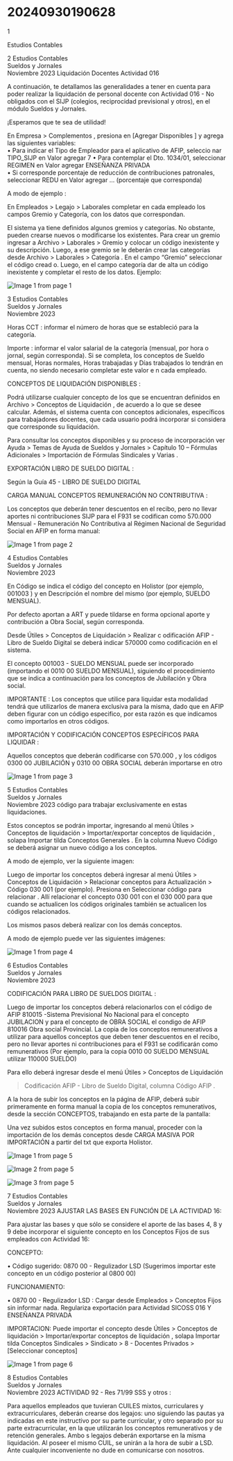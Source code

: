 # 20240930190628

 1 
 
  
Estudios Contables  


 
 
 
 2 Estudios Contables  
Sueldos y Jornales  
Noviembre  2023 Liquidación Docentes Actividad 016  
 
A continuación, te detallamos las generalidades a tener en cuenta para 
poder  realizar la liquidación de personal docente con Actividad 016 - No 
obligados con el SIJP (colegios, reciprocidad previsional y otros), en el 
módulo Sueldos y Jornales.  
 
¡Esperamos que te sea de utilidad!  
 
En Empresa > Complementos , presiona en [Agregar Disponibles ] y 
agrega  las siguientes variables:  
• Para indicar el Tipo de Empleador para el aplicativo de AFIP, 
seleccio nar TIPO_SIJP en Valor agregar  7 
• Para contemplar el Dto. 1034/01, seleccionar  REGIMEN en Valor 
agregar  ENSEÑANZA PRIVADA  
• Si corresponde porcentaje de reducción de contribuciones 
patronales, seleccionar  REDU en Valor agregar  … (porcentaje que 
corresponda)  
 
A modo de ejemplo : 
 
 
 
En Empleados > Legajo > Laborales  completar en cada empleado los 
campos Gremio y Categoría, con los datos que correspondan.  
 
El sistema ya tiene definidos algunos gremios y categorías. No obstante, 
pueden crearse nuevos o modificarse los existentes. Para crear un 
gremio ingresar a Archivo > Laborales > Gremio  y colocar un código 
inexistente y su descripción. Luego, a ese gremio se le deberán crear las 
categorías desde Archivo > Laborales > Categoría . En el campo 
“Gremio” seleccionar el código cread o. Luego, en el campo categoría dar 
de alta un código inexistente y completar el resto de los datos. Ejemplo:  


![Image 1 from page 1](images/image_1_1.png)

 
 
 
 3 Estudios Contables  
Sueldos y Jornales  
Noviembre  2023  
 
 
Horas CCT : informar el número de horas que se estableció para la 
categoría.  
 
Importe : informar el valor salarial de la categoría (mensual, por hora o 
jornal, según corresponda). Si se completa, los conceptos de Sueldo 
mensual, Horas normales, Horas trabajadas y Días trabajados lo tendrán 
en cuenta, no siendo necesario completar este valor e n cada empleado.  
 
CONCEPTOS DE LIQUIDACIÓN DISPONIBLES : 
 
Podrá utilizarse cualquier concepto de los que se encuentran definidos 
en Archivo > Conceptos de Liquidación , de acuerdo a lo que se desee 
calcular. Además, el sistema cuenta con conceptos adicionales, 
específicos para trabajadores docentes, que cada usuario podrá 
incorporar si considera que corresponde su liquidación.  
 
Para consultar los conceptos disponibles y su proceso de incorporación 
ver Ayuda > Temas de Ayuda de Sueldos y Jornales > Capítulo 10 – 
Fórmulas Adicionales > Importación de Fórmulas Sindicales y Varias . 
 
EXPORTACIÓN LIBRO DE SUELDO DIGITAL : 
 
Según la Guía 45 - LIBRO DE SUELDO DIGITAL  
 
CARGA MANUAL CONCEPTOS REMUNERACIÓN NO CONTRIBUTIVA : 
 
Los conceptos que deberán tener descuentos en el recibo, pero no llevar 
aportes ni contribuciones SIJP para el F931 se codifican como 570.000 
Mensual - Remuneración No Contributiva al Régimen Nacional de 
Seguridad Social   en AFIP en forma manual:  


![Image 1 from page 2](images/image_2_1.png)

 
 
 
 4 Estudios Contables  
Sueldos y Jornales  
Noviembre  2023  
 
 
En Código  se indica el código del concepto en Holistor (por ejemplo, 
001003 ) y en Descripción el nombre del mismo (por ejemplo, SUELDO 
MENSUAL).  
 
Por defecto aportan a ART y puede tildarse en forma opcional aporte y 
contribución a Obra Social, según corresponda.  
 
Desde Útiles > Conceptos de Liquidación > Realizar c odificación AFIP - 
Libro de Sueldo Digital  se deberá indicar 570000  como codificación en el 
sistema.  
 
El concepto 001003 - SUELDO MENSUAL  puede ser incorporado 
(importando el 0010 00 SUELDO MENSUAL), siguiendo el procedimiento 
que se indica a continuación para los conceptos de Jubilación y Obra 
social.  
 
IMPORTANTE : Los conceptos que utilice para liquidar esta modalidad 
tendrá que utilizarlos de manera exclusiva para la misma, dado que en 
AFIP deben figurar con un código especifico, por esta razón es que 
indicamos como importarlos en otros códigos.  
 
IMPORTACIÓN Y CODIFICACIÓN CONCEPTOS ESPECÍFICOS PARA 
LIQUIDAR : 
 
Aquellos conceptos que deberán codificarse con 570.000 , y los códigos 
0300 00 JUBILACIÓN y 0310 00 OBRA SOCIAL  deberán importarse en otro 


![Image 1 from page 3](images/image_3_1.png)

 
 
 
 5 Estudios Contables  
Sueldos y Jornales  
Noviembre  2023 código para trabajar exclusivamente en estas liquidaciones.  
 
Estos conceptos se podrán importar, ingresando al menú Útiles > 
Conceptos de liquidación > Importar/exportar conceptos de liquidación , 
solapa Importar  tilda Conceptos Generales . En la columna Nuevo Código 
se deberá asignar un nuevo código a los conceptos.  
 
A modo de ejemplo, ver la siguiente imagen:  
 
 
 
 
Luego de importar los conceptos deberá ingresar al menú  Útiles > 
Conceptos de Liquidación > Relacionar conceptos para Actualización  > 
Código 030 001 (por ejemplo). Presiona en Seleccionar  código para 
relacionar . Allí relacionar el concepto 030 001 con el 030 000 para que 
cuando se actualicen  los códigos originales también se actualicen los 
códigos relacionados.  
 
Los mismos pasos deberá realizar con los demás conceptos.  
 
A modo de ejemplo puede ver las siguientes imágenes:  


![Image 1 from page 4](images/image_4_1.png)

 
 
 
 6 Estudios Contables  
Sueldos y Jornales  
Noviembre  2023  
 
 
 
CODIFICACIÓN PARA LIBRO DE SUELDOS DIGITAL : 
 
Luego de importar los conceptos deberá relacionarlos con el código de 
AFIP   810015 -Sistema Previsional No Nacional  para el concepto 
JUBILACION  y para el concepto de OBRA SOCIAL el condigo de 
AFIP  810016 Obra social Provincial.  La copia de los conceptos 
remunerativos a utilizar para aquellos  conceptos que deben tener 
descuentos en el recibo, pero no llevar aportes ni contribuciones para el 
F931 se codificarán como remunerativos (Por ejemplo, para la copia 
0010 00 SUELDO MENSUAL utilizar 110000 SUELDO)  
 
Para ello deberá ingresar desde el menú  Útiles > Conceptos de Liquidación 
> Codificación AFIP - Libro de Sueldo Digital,  columna  Código AFIP .  
 
A la hora de subir los conceptos en la página de AFIP, deberá subir 
primeramente en forma manual la copia de los conceptos remunerativos, 
desde la sección CONCEPTOS, trabajando en esta parte de la pantalla:  
 
Una vez subidos estos conceptos en forma manual, proceder con la 
importación de los demás conceptos desde CARGA MASIVA POR 
IMPORTACIÓN a partir del txt que exporta Holistor.  
 


![Image 1 from page 5](images/image_5_1.png)

![Image 2 from page 5](images/image_5_2.png)

![Image 3 from page 5](images/image_5_3.png)

 
 
 
 7 Estudios Contables  
Sueldos y Jornales  
Noviembre  2023 AJUSTAR LAS BASES EN FUNCIÓN DE LA ACTIVIDAD 16:  
 
Para ajustar las bases y que sólo se considere el aporte de las bases 4, 8 y 9 
debe incorporar el siguiente concepto en los Conceptos Fijos de sus 
empleados con Actividad 16:  
  
CONCEPTO:  
 
• Código sugerido: 0870 00 - Regulizador LSD  (Sugerimos 
importar este concepto en un código posterior al 0800 00) 
  
FUNCIONAMIENTO:  
 
• 0870 00 - Regulizador LSD :  Cargar  desde  Empleados > 
Conceptos Fijos  sin informar nada.  Regulariza exportación para 
Actividad SICOSS 016 Y ENSEÑANZA PRIVADA  
 
IMPORTACION:  Puede importar el concepto desde Útiles > Conceptos de 
liquidación > Importar/exportar conceptos de liquidación , solapa 
Importar  tilda Conceptos Sindicales > Sindicato >  8 - Docentes Privados > 
[Seleccionar conceptos]   
 
 
 
 
 
 
 
 


![Image 1 from page 6](images/image_6_1.png)

 
 
 
 8 Estudios Contables  
Sueldos y Jornales  
Noviembre  2023 ACTIVIDAD 92 - Res 71/99 SSS y otros : 
 
Para aquellos empleados que tuvieran CUILES mixtos, curriculares y 
extracurriculares, deberán crearse dos legajos: uno siguiendo las pautas ya 
indicadas en este instructivo por su parte curricular, y otro separado por su 
parte extracurricular, en la que utilizarán los conceptos remunerativos y de 
retención generales. Ambo s legajos deberán exportarse en la misma 
liquidación. Al poseer el mismo CUIL, se unirán a la hora de subir a LSD.  
Ante  cualquier  inconveniente  no dude  en comunicarse  con nosotros.  
 

